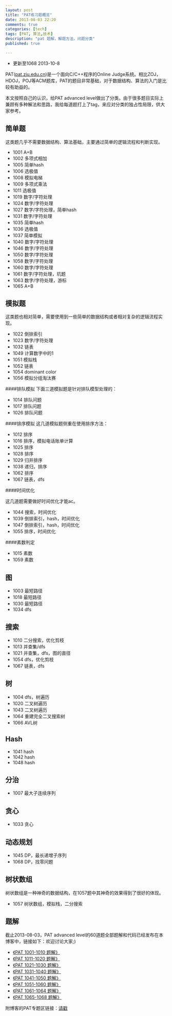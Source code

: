 ```yaml
---
layout: post
title: "PAT练习题概览"
date: 2013-08-03 22:20
comments: true
categories: [tech]
tags: [PAT, 算法,技术]
description: "pat 题解，解题方法，问题分类"
published: true

---
```


* 更新至1068 2013-10-8

PAT([pat.zju.edu.cn](http://pat.zju.edu.cn))是一个面向C/C++程序的Online Judge系统。相比ZOJ，HDOJ，POJ等ACM题库，PAT的题目非常基础，对于数据结构、算法的入门是比较有助益的。

本文按照自己的认识，给PAT advanced level做出了分类。由于很多题目实际上兼顾有多种解法和思路，我给每道题打上了tag，来应对分类的独占性局限，供大家参考。

简单题
---
这类题几乎不需要数据结构、算法基础，主要通过简单的逻辑流程和判断实现。

* 1001 A+B
* 1002 多项式相加
* 1005 简单hash
* 1006 选极值
* 1008 模拟电梯
* 1009 多项式乘法
* 1011 选极值
* 1019 数字/字符处理
* 1024 数字/字符处理
* 1027 数字/字符处理，简单hash
* 1031 数字/字符处理
* 1035 简单hash<!--more -->
* 1036 选极值
* 1037 简单模拟
* 1040 数字/字符处理
* 1046 数字/字符处理
* 1050 数字/字符处理
* 1058 数字/字符处理
* 1060 数字/字符处理
* 1061 数字/字符处理，坑题
* 1063 数字/字符处理，游标
* 1065 A+B

模拟题
---

这类题也相对简单，需要使用到一些简单的数据结构或者相对复杂的逻辑流程实现。


* 1022 倒排索引
* 1023 数字/字符处理
* 1032 链表
* 1049 计算数字中的1
* 1051 模拟栈
* 1052 链表
* 1054 dominant color
* 1056 模拟分组淘汰赛


####排队模拟
下面三道模拟题是针对排队模型处理的：

* 1014 排队问题
* 1017 排队问题
* 1026 排队问题


####排序模拟
这几道模拟题侧重在使用排序方法：

* 1012 排序
* 1016 排序，模拟电话账单计算
* 1025 排序
* 1028 排序
* 1029 归并排序
* 1038 递归，排序
* 1062 排序
* 1067 链表，dfs

####时间优化

这几道题需要做好时间优化才能ac。

* 1044 搜索，时间优化
* 1039 倒排索引，hash，时间优化
* 1047 倒排索引，hash，时间优化
* 1055 排序，时间优化



####素数判定


* 1015 素数
* 1059 素数



图
---

* 1003 最短路径
* 1018 最短路径
* 1030 最短路径
* 1034 dfs


搜索
---

* 1010 二分搜索，优化剪枝
* 1013 并查集/dfs
* 1021 并查集，dfs，图的直径
* 1054 dfs，优化剪枝
* 1067 链表，dfs


树
---

* 1004 dfs，树遍历
* 1020 二叉树遍历 
* 1043 二叉树遍历
* 1064 重建完全二叉搜索树
* 1066 AVL树

Hash
---

* 1041 hash
* 1042 hash
* 1048 hash


分治
---

* 1007 最大子连续序列


贪心
---

* 1033 贪心


动态规划
---
* 1045 DP，最长递增子序列
* 1068 DP，找零问题


树状数组
---
树状数组是一种神奇的数据结构，在1057题中其神奇的效果得到了很好的体现。

* 1057 树状数组，模拟栈，二分搜索


题解
---

截止2013-08-03，PAT advanced level的60道题全部题解和代码已经发布在本博客中，链接如下：欢迎讨论大家;)

* [《PAT 1001-1010 题解》](http://biaobiaoqi.me/blog/2013/07/31/pat-1001-1010-solutions/)
* [《PAT 1011-1020 题解》](http://biaobiaoqi.me/blog/2013/07/31/pat-1011-1020-solutions/)
* [《PAT 1021-1030 题解》](http://biaobiaoqi.me/blog/2013/08/01/pat-1021-1030-solutions/)
* [《PAT 1031-1040 题解》](http://biaobiaoqi.me/blog/2013/08/01/pat-1031-1040-solutions/)
* [《PAT 1041-1050 题解》](http://biaobiaoqi.me/blog/2013/08/01/pat-1041-1050-solutions/)
* [《PAT 1051-1060 题解》](http://biaobiaoqi.me/blog/2013/08/01/pat-1051-1060-solutions/)
* [《PAT 1061-1064 题解》](http://biaobiaoqi.me/blog/2013/08/31/pat-1061-pat-1064/)
* [《PAT 1065-1068 题解》](http://biaobiaoqi.me/blog/2013/10/08/pat-1065-pat-1068/)

附博客的PAT专题区链接：[请戳](http://biaobiaoqi.me/tags/pat/)
